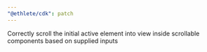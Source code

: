 ```yaml
---
"@ethlete/cdk": patch
---
```


Correctly scroll the initial active element into view inside scrollable components based on supplied inputs

